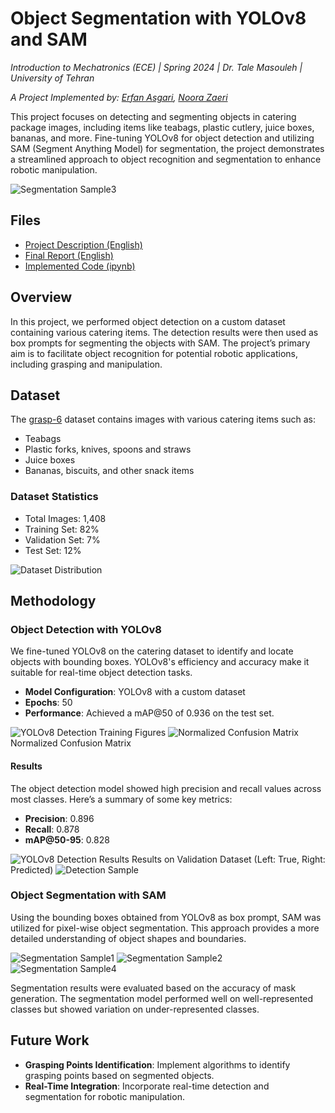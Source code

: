 # Object Segmentation with YOLOv8 and SAM

*Introduction to Mechatronics (ECE) | Spring 2024 | Dr. Tale Masouleh | University of Tehran*

*A Project Implemented by: [Erfan Asgari](https://github.com/erfanasgari21), [Noora Zaeri](https://github.com/)*


This project focuses on detecting and segmenting objects in catering package images, including items like teabags, plastic cutlery, juice boxes, bananas, and more. Fine-tuning YOLOv8 for object detection and utilizing SAM (Segment Anything Model) for segmentation, the project demonstrates a streamlined approach to object recognition and segmentation to enhance robotic manipulation.

![Segmentation Sample3](media/Seg3.png)

## Files
- [Project Description (English)](Project-Description.pdf)
- [Final Report (English)](Report.pdf)
- [Implemented Code (ipynb)](Code.ipynb)


## Overview
In this project, we performed object detection on a custom dataset containing various catering items. The detection results were then used as box prompts for segmenting the objects with SAM. The project’s primary aim is to facilitate object recognition for potential robotic applications, including grasping and manipulation.

## Dataset
The [grasp-6](https://universe.roboflow.com/proj-sfl83/grasp-6) dataset contains images with various catering items such as:
- Teabags
- Plastic forks, knives, spoons and straws
- Juice boxes
- Bananas, biscuits, and other snack items


### Dataset Statistics
- Total Images: 1,408
- Training Set: 82%
- Validation Set: 7%
- Test Set: 12%

![Dataset Distribution](media/Dataset_Distribution.png)


## Methodology

### Object Detection with YOLOv8
We fine-tuned YOLOv8 on the catering dataset to identify and locate objects with bounding boxes. YOLOv8's efficiency and accuracy make it suitable for real-time object detection tasks.

- **Model Configuration**: YOLOv8 with a custom dataset
- **Epochs**: 50
- **Performance**: Achieved a mAP@50 of 0.936 on the test set.

![YOLOv8 Detection Training Figures](media/Detection-Figures.png)
![Normalized Confusion Matrix](media/Detection-Confusion-Matrix.png)
Normalized Confusion Matrix

#### Results
The object detection model showed high precision and recall values across most classes. Here’s a summary of some key metrics:
- **Precision**: 0.896
- **Recall**: 0.878
- **mAP@50-95**: 0.828

![YOLOv8 Detection Results](media/Detection-Results.png)
Results on Validation Dataset (Left: True, Right: Predicted)
![Detection Sample](media/Detection-Sample.png)


### Object Segmentation with SAM

Using the bounding boxes obtained from YOLOv8 as box prompt, SAM was utilized for pixel-wise object segmentation. This approach provides a more detailed understanding of object shapes and boundaries.

![Segmentation Sample1](media/Seg1.png)
![Segmentation Sample2](media/Seg2.png)
![Segmentation Sample4](media/Seg4.png)

Segmentation results were evaluated based on the accuracy of mask generation. The segmentation model performed well on well-represented classes but showed variation on under-represented classes.



## Future Work
- **Grasping Points Identification**: Implement algorithms to identify grasping points based on segmented objects.
- **Real-Time Integration**: Incorporate real-time detection and segmentation for robotic manipulation.

